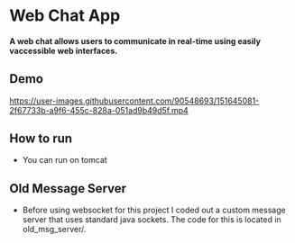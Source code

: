 # Web Chat App

#### A web chat allows users to communicate in real-time using easily vaccessible web interfaces.


## Demo
https://user-images.githubusercontent.com/90548693/151645081-2f67733b-a9f6-455c-828a-051ad9b49d5f.mp4




## How to run
- You can run on tomcat

## Old Message Server
- Before using websocket for this project I coded out a custom message server that uses standard java sockets. The code for this is located in old_msg_server/.



